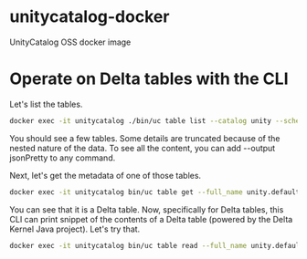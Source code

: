 # unitycatalog-docker
UnityCatalog OSS docker image


# Operate on Delta tables with the CLI
Let's list the tables.

```bash
docker exec -it unitycatalog ./bin/uc table list --catalog unity --schema default --output jsonPretty
```
You should see a few tables. Some details are truncated because of the nested nature of the data. To see all the content, you can add --output jsonPretty to any command.

Next, let's get the metadata of one of those tables.

```bash
docker exec -it unitycatalog bin/uc table get --full_name unity.default.numbers --output jsonPretty
```

You can see that it is a Delta table. Now, specifically for Delta tables, this CLI can print snippet of the contents of a Delta table (powered by the Delta Kernel Java project). Let's try that.

```bash
docker exec -it unitycatalog bin/uc table read --full_name unity.default.numbers
```